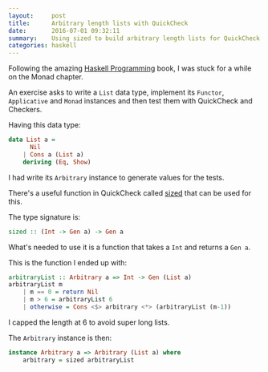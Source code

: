 ```yaml
---
layout:     post
title:      Arbitrary length lists with QuickCheck
date:       2016-07-01 09:32:11
summary:    Using sized to build arbitrary length lists for QuickCheck
categories: haskell
---
```


Following the amazing [Haskell Programming](http://haskellbook.com/) book, I was stuck 
for a while on the Monad chapter.
 
An exercise asks to write a `List` data type, implement its `Functor`, `Applicative` 
and `Monad` instances and then test them with QuickCheck and Checkers.

Having this data type:

```haskell
data List a =
      Nil
    | Cons a (List a)
    deriving (Eq, Show)
```

I had write its `Arbitrary` instance to generate values for the tests.

There's a useful function in QuickCheck called [sized](http://hackage.haskell.org/package/QuickCheck-2.8.2/docs/Test-QuickCheck-Gen.html#v:sized) 
that can be used for this.

The type signature is:

```haskell
sized :: (Int -> Gen a) -> Gen a
```

What's needed to use it is a function that takes a `Int` and returns a `Gen a`.

This is the function I ended up with:

```haskell
arbitraryList :: Arbitrary a => Int -> Gen (List a)
arbitraryList m
    | m == 0 = return Nil
    | m > 6 = arbitraryList 6
    | otherwise = Cons <$> arbitrary <*> (arbitraryList (m-1))
```
   
I capped the length at 6 to avoid super long lists.    
 
The `Arbitrary` instance is then:
 
```haskell
instance Arbitrary a => Arbitrary (List a) where
    arbitrary = sized arbitraryList
```
